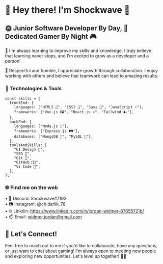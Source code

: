 # 👋 Hey there! I'm Shockwave 🚀

## 🌞 Junior Software Developer By Day, 🌙 Dedicated Gamer By Night 🎮

🌱 I'm always learning to improve my skills and knowledge. I truly believe that learning never stops, and I'm excited to grow as a developer and a person!

🤝 Respectful and humble, I appreciate growth through collaboration. I enjoy working with others and believe that teamwork can lead to amazing results.

### 🔧 Technologies & Tools

```
const skills = {
  frontEnd: {
    languages: ["HTML5 📄", "CSS3 🎨", "Sass 💅", "JavaScript ⚡"],
    frameworks: ["Vue.js 🖼️", "React.js ⚛️", "Tailwind 🌬️"],
  },
  backEnd: {
    languages: ["Node.js 💚"],
    frameworks: ["Express.js 🛤️"],
    databases: ["MongoDB 🍃", "MySQL 🐬"],
  },
  toolsAndSkills: [
    "UI Design 🎨",
    "SEO 🚀",
    "Git 🌳",
    "GitHub 🐱‍💻",
    "VS Code 💙",
  ],
};
```

### 🌐 Find me on the web     
• 🎉 Discord: Shockwave#7192    
• 📷 Instagram: @ch.darlik_78   
• 🌐 Linkdin: https://www.linkedin.com/in/jordan-widmer-87655721b/    
• 📫 Email: widmer.jordan@gmail.com   

## 🤝 Let's Connect!
Feel free to reach out to me if you'd like to collaborate, have any questions, or just want to chat about gaming! I'm always open to meeting new people and exploring new opportunities. Let's level up together! 🎉🚀
